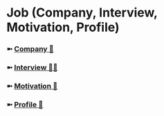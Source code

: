 # Job (Company, Interview, Motivation, Profile)

### ➼ [Company 🏢](Company)
### ➼ [Interview 👨‍💻](Interview)
### ➼ [Motivation 💪](Motivation)
### ➼ [Profile 👤](/Profile)

